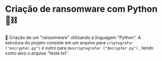 # Criação de ransomware com Python 👾⛓

🔐 Criação de um "ransomware" utilizando a linguagem "Python". A estrutura do projeto consiste em um arquivo para ``` criptografar ("encrypter.py") ``` e outro para ``` descriptografar ("decrypter.py") ```
, tendo como alvo o arquivo "teste.txt".
